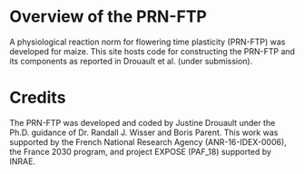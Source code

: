 Overview of the PRN-FTP
===================================

A physiological reaction norm for flowering time plasticity (PRN-FTP) was developed for maize. This site hosts code for constructing the PRN-FTP and its components as reported in Drouault et al. (under submission).

Credits
===================================

The PRN-FTP was developed and coded by Justine Drouault under the Ph.D. guidance of Dr. Randall J. Wisser and Boris Parent. This work was supported by the French National Research Agency (ANR-16-IDEX-0006), the France 2030 program, and project EXPOSE (PAF_18) supported by INRAE.
